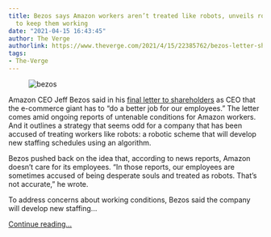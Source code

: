 ```yaml
---
title: Bezos says Amazon workers aren’t treated like robots, unveils robotic plan
  to keep them working
date: "2021-04-15 16:43:45"
author: The Verge
authorlink: https://www.theverge.com/2021/4/15/22385762/bezos-letter-shareholders-amazon-workers-union-bessemer-workplace
tags:
- The-Verge
---
```

<figure>
      <img alt="bezos" src="https://cdn.vox-cdn.com/thumbor/eXTdjHdx4jW98MgWPk9XpMlGoSM=/0x0:400x267/1310x873/cdn.vox-cdn.com/uploads/chorus_image/image/69131508/bezos-square.0.jpg" />
    </figure>

  <p id="uU5Mw6">Amazon CEO Jeff Bezos said in his <a href="https://bit.ly/3ah2C7w">final letter to shareholders</a> as CEO that the e-commerce giant has to “do a better job for our employees.” The letter comes amid ongoing reports of untenable conditions for Amazon workers. And it outlines a strategy that seems odd for a company that has been accused of treating workers like robots: a robotic scheme that will develop new staffing schedules using an algorithm.</p>
<p id="v70U3m">Bezos pushed back on the idea that, according to news reports, Amazon doesn’t care for its employees. “In those reports, our employees are sometimes accused of being desperate souls and treated as robots. That’s not accurate,” he wrote.</p>
<p id="qof4z7">To address concerns about working conditions, Bezos said the company will develop new staffing...</p>
  <p>
    <a href="https://www.theverge.com/2021/4/15/22385762/bezos-letter-shareholders-amazon-workers-union-bessemer-workplace">Continue reading&hellip;</a>
  </p>